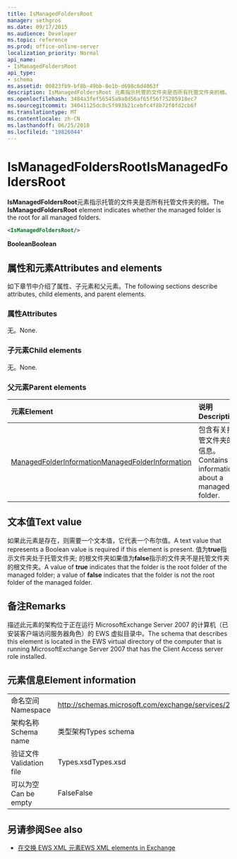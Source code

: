 ```yaml
---
title: IsManagedFoldersRoot
manager: sethgros
ms.date: 09/17/2015
ms.audience: Developer
ms.topic: reference
ms.prod: office-online-server
localization_priority: Normal
api_name:
- IsManagedFoldersRoot
api_type:
- schema
ms.assetid: 00823fb9-bf8b-49bb-8e1b-d698c6d4063f
description: IsManagedFoldersRoot 元素指示托管的文件夹是否所有托管文件夹的根。
ms.openlocfilehash: 3484a3fef56545a9a8d56af65f56f75205918ec7
ms.sourcegitcommit: 34041125dc8c5f993b21cebfc4f8b72f0fd2cb6f
ms.translationtype: MT
ms.contentlocale: zh-CN
ms.lasthandoff: 06/25/2018
ms.locfileid: "19826044"
---
```

# <a name="ismanagedfoldersroot"></a><span data-ttu-id="10534-103">IsManagedFoldersRoot</span><span class="sxs-lookup"><span data-stu-id="10534-103">IsManagedFoldersRoot</span></span>

<span data-ttu-id="10534-104">**IsManagedFoldersRoot**元素指示托管的文件夹是否所有托管文件夹的根。</span><span class="sxs-lookup"><span data-stu-id="10534-104">The **IsManagedFoldersRoot** element indicates whether the managed folder is the root for all managed folders.</span></span> 
  
```xml
<IsManagedFoldersRoot/>
```

 <span data-ttu-id="10534-105">**Boolean**</span><span class="sxs-lookup"><span data-stu-id="10534-105">**Boolean**</span></span>
## <a name="attributes-and-elements"></a><span data-ttu-id="10534-106">属性和元素</span><span class="sxs-lookup"><span data-stu-id="10534-106">Attributes and elements</span></span>

<span data-ttu-id="10534-107">如下章节中介绍了属性、子元素和父元素。</span><span class="sxs-lookup"><span data-stu-id="10534-107">The following sections describe attributes, child elements, and parent elements.</span></span>
  
### <a name="attributes"></a><span data-ttu-id="10534-108">属性</span><span class="sxs-lookup"><span data-stu-id="10534-108">Attributes</span></span>

<span data-ttu-id="10534-109">无。</span><span class="sxs-lookup"><span data-stu-id="10534-109">None.</span></span>
  
### <a name="child-elements"></a><span data-ttu-id="10534-110">子元素</span><span class="sxs-lookup"><span data-stu-id="10534-110">Child elements</span></span>

<span data-ttu-id="10534-111">无。</span><span class="sxs-lookup"><span data-stu-id="10534-111">None.</span></span>
  
### <a name="parent-elements"></a><span data-ttu-id="10534-112">父元素</span><span class="sxs-lookup"><span data-stu-id="10534-112">Parent elements</span></span>

|<span data-ttu-id="10534-113">**元素**</span><span class="sxs-lookup"><span data-stu-id="10534-113">**Element**</span></span>|<span data-ttu-id="10534-114">**说明**</span><span class="sxs-lookup"><span data-stu-id="10534-114">**Description**</span></span>|
|:-----|:-----|
|[<span data-ttu-id="10534-115">ManagedFolderInformation</span><span class="sxs-lookup"><span data-stu-id="10534-115">ManagedFolderInformation</span></span>](managedfolderinformation.md) <br/> |<span data-ttu-id="10534-116">包含有关托管文件夹的信息。</span><span class="sxs-lookup"><span data-stu-id="10534-116">Contains information about a managed folder.</span></span>  <br/> |
   
## <a name="text-value"></a><span data-ttu-id="10534-117">文本值</span><span class="sxs-lookup"><span data-stu-id="10534-117">Text value</span></span>

<span data-ttu-id="10534-118">如果此元素是存在，则需要一个文本值，它代表一个布尔值。</span><span class="sxs-lookup"><span data-stu-id="10534-118">A text value that represents a Boolean value is required if this element is present.</span></span> <span data-ttu-id="10534-119">值为**true**指示文件夹处于托管文件夹; 的根文件夹如果值为**false**指示的文件夹不是托管文件夹的根文件夹。</span><span class="sxs-lookup"><span data-stu-id="10534-119">A value of **true** indicates that the folder is the root folder of the managed folder; a value of **false** indicates that the folder is not the root folder of the managed folder.</span></span> 
  
## <a name="remarks"></a><span data-ttu-id="10534-120">备注</span><span class="sxs-lookup"><span data-stu-id="10534-120">Remarks</span></span>

<span data-ttu-id="10534-121">描述此元素的架构位于正在运行 MicrosoftExchange Server 2007 的计算机（已安装客户端访问服务器角色）的 EWS 虚拟目录中。</span><span class="sxs-lookup"><span data-stu-id="10534-121">The schema that describes this element is located in the EWS virtual directory of the computer that is running MicrosoftExchange Server 2007 that has the Client Access server role installed.</span></span>
  
## <a name="element-information"></a><span data-ttu-id="10534-122">元素信息</span><span class="sxs-lookup"><span data-stu-id="10534-122">Element information</span></span>

|||
|:-----|:-----|
|<span data-ttu-id="10534-123">命名空间</span><span class="sxs-lookup"><span data-stu-id="10534-123">Namespace</span></span>  <br/> |http://schemas.microsoft.com/exchange/services/2006/types  <br/> |
|<span data-ttu-id="10534-124">架构名称</span><span class="sxs-lookup"><span data-stu-id="10534-124">Schema name</span></span>  <br/> |<span data-ttu-id="10534-125">类型架构</span><span class="sxs-lookup"><span data-stu-id="10534-125">Types schema</span></span>  <br/> |
|<span data-ttu-id="10534-126">验证文件</span><span class="sxs-lookup"><span data-stu-id="10534-126">Validation file</span></span>  <br/> |<span data-ttu-id="10534-127">Types.xsd</span><span class="sxs-lookup"><span data-stu-id="10534-127">Types.xsd</span></span>  <br/> |
|<span data-ttu-id="10534-128">可以为空</span><span class="sxs-lookup"><span data-stu-id="10534-128">Can be empty</span></span>  <br/> |<span data-ttu-id="10534-129">False</span><span class="sxs-lookup"><span data-stu-id="10534-129">False</span></span>  <br/> |
   
## <a name="see-also"></a><span data-ttu-id="10534-130">另请参阅</span><span class="sxs-lookup"><span data-stu-id="10534-130">See also</span></span>



- [<span data-ttu-id="10534-131">在交换 EWS XML 元素</span><span class="sxs-lookup"><span data-stu-id="10534-131">EWS XML elements in Exchange</span></span>](ews-xml-elements-in-exchange.md)

